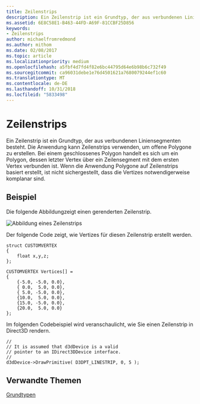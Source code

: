```yaml
---
title: Zeilenstrips
description: Ein Zeilenstrip ist ein Grundtyp, der aus verbundenen Liniensegmenten besteht. Die Anwendung kann Zeilenstrips verwenden, um offene Polygone zu erstellen. Bei einem geschlossenes Polygon handelt es sich um ein Polygon, deren letzte Vertex über ein Liniensegment mit ihrem ersten Scheitelpunkt verbunden ist.
ms.assetid: 6E8C58E1-B463-44FD-A69F-81CCBF25D856
keywords:
- Zeilenstrips
author: michaelfromredmond
ms.author: mithom
ms.date: 02/08/2017
ms.topic: article
ms.localizationpriority: medium
ms.openlocfilehash: a5fbf4d7fd4f82e6bc44795d64e6b98b6c732f49
ms.sourcegitcommit: ca96031debe1e76d4501621a7680079244ef1c60
ms.translationtype: MT
ms.contentlocale: de-DE
ms.lasthandoff: 10/31/2018
ms.locfileid: "5833498"
---
```

# <a name="line-strips"></a>Zeilenstrips


Ein Zeilenstrip ist ein Grundtyp, der aus verbundenen Liniensegmenten besteht. Die Anwendung kann Zeilenstrips verwenden, um offene Polygone zu erstellen. Bei einem geschlossenes Polygon handelt es sich um ein Polygon, dessen letzter Vertex über ein Zeilensegment mit dem ersten Vertex verbunden ist. Wenn die Anwendung Polygone auf Zeilenstrips basiert erstellt, ist nicht sichergestellt, dass die Vertizes notwendigerweise komplanar sind.

## <a name="span-idexamplespanspan-idexamplespanspan-idexamplespanexample"></a><span id="Example"></span><span id="example"></span><span id="EXAMPLE"></span>Beispiel


Die folgende Abbildungzeigt einen gerenderten Zeilenstrip.

![Abbildung eines Zeilenstrips](images/linstrip.gif)

Der folgende Code zeigt, wie Vertizes für diesen Zeilenstrip erstellt werden.

```
struct CUSTOMVERTEX
{
    float x,y,z;
};

CUSTOMVERTEX Vertices[] = 
{
    {-5.0, -5.0, 0.0},
    { 0.0,  5.0, 0.0},
    { 5.0, -5.0, 0.0},
    {10.0,  5.0, 0.0},
    {15.0, -5.0, 0.0},
    {20.0,  5.0, 0.0}
};
```

Im folgenden Codebeispiel wird veranschaulicht, wie Sie einen Zeilenstrip in Direct3D rendern.

```
//
// It is assumed that d3dDevice is a valid
// pointer to an IDirect3DDevice interface.
//
d3dDevice->DrawPrimitive( D3DPT_LINESTRIP, 0, 5 );
```

## <a name="span-idrelated-topicsspanrelated-topics"></a><span id="related-topics"></span>Verwandte Themen


[Grundtypen](primitives.md)

 

 




